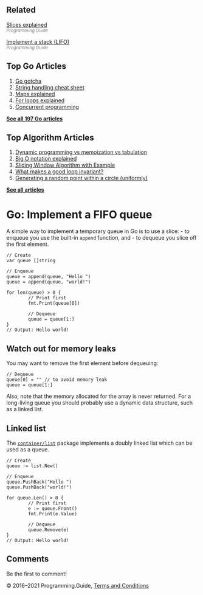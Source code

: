 ## Related

[Slices explained](slices-explained.html)  
<span style="color: grey; font-style: italic; font-size: smaller">Programming.Guide</span>

[Implement a stack (LIFO)](implement-stack.html)  
<span style="color: grey; font-style: italic; font-size: smaller">Programming.Guide</span>

## Top Go Articles

1.  [Go gotcha](go-gotcha.html)
2.  [String handling cheat sheet](string-functions-reference-cheat-sheet.html)
3.  [Maps explained](maps-explained.html)
4.  [For loops explained](for-loop.html)
5.  [Concurrent programming](go-concurrency-tutorial.html)

[**See all 197 Go articles**](index.html)

## Top Algorithm Articles

1.  [Dynamic programming vs memoization vs tabulation](../dynamic-programming-vs-memoization-vs-tabulation.html)
2.  [Big O notation explained](../big-o-notation-explained.html)
3.  [Sliding Window Algorithm with Example](../sliding-window-example.html)
4.  [What makes a good loop invariant?](../what-makes-a-good-loop-invariant.html)
5.  [Generating a random point within a circle (uniformly)](../random-point-within-circle.html)

[**See all articles**](../index.html)

# Go: Implement a FIFO queue

A simple way to implement a temporary queue in Go is to use a slice: - to enqueue you use the built-in `append` function, and - to dequeue you slice off the first element.

    // Create
    var queue []string

    // Enqueue
    queue = append(queue, "Hello ")
    queue = append(queue, "world!")

    for len(queue) > 0 {
            // Print first
            fmt.Print(queue[0])

            // Dequeue
            queue = queue[1:]
    }
    // Output: Hello world!

## Watch out for memory leaks

You may want to remove the first element before dequeuing:

    // Dequeue
    queue[0] = "" // to avoid memory leak
    queue = queue[1:]

Also, note that the memory allocated for the array is never returned. For a long-living queue you should probably use a dynamic data structure, such as a linked list.

## Linked list

The [`container/list`](https://golang.org/pkg/container/list/) package implements a doubly linked list which can be used as a queue.

    // Create
    queue := list.New()

    // Enqueue
    queue.PushBack("Hello ")
    queue.PushBack("world!")

    for queue.Len() > 0 {
            // Print first
            e := queue.Front()
            fmt.Print(e.Value)

            // Dequeue
            queue.Remove(e)
    }
    // Output: Hello world!

## Comments

Be the first to comment!

© 2016–2021 Programming.Guide, [Terms and Conditions](../terms-and-conditions.html)
